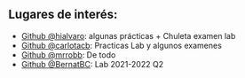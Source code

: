 ## Lugares de interés:
* [Github @hialvaro](https://github.com/hialvaro/AC-FIB): algunas prácticas + Chuleta examen lab
* [Github @carlotacb](https://github.com/carlotacb/AC-Laboratorios): Practicas Lab y algunos examenes
* [Github @mrrobb](https://github.com/MrRobb/AC-FIB): De todo
* [Github @BernatBC](https://github.com/BernatBC/AC): Lab 2021-2022 Q2
